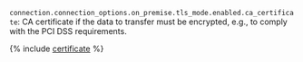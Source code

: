 `connection.connection_options.on_premise.tls_mode.enabled.ca_certificate`: CA certificate if the data to transfer must be encrypted, e.g., to comply with the PCI DSS requirements.

{% include [certificate](../../../../../_includes/data-transfer/fields/certificate-needed.md) %}
